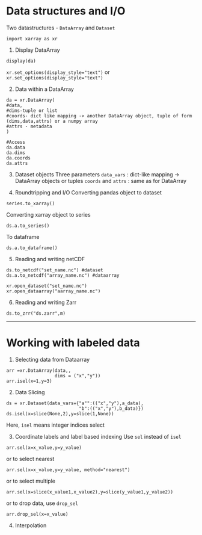 # Data structures and I/O
Two datastructures - `DataArray` and `Dataset`
```
import xarray as xr
```
1. Display DataArray
```
display(da)
```
`xr.set_options(display_style="text")` or `xr.set_options(display_style="text")`

2. Data within a DataArray
```
da = xr.DataArray(
#data,
#dims-tuple or list
#coords- dict like mapping -> another DataArray object, tuple of form (dims,data,attrs) or a numpy array
#attrs - metadata
)

#Access
da.data
da.dims
da.coords
da.attrs
```

3. Dataset objects
Three parameters
`data_vars` : dict-like mapping -> DataArray objects or tuples
`coords`  and `attrs` : same as for DataArray

4. Roundtripping and I/O
Converting pandas object to dataset
```
series.to_xarray()
```
Converting xarray object to series
```
ds.a.to_series()
```
To dataframe
```
ds.a.to_dataframe()
```

5. Reading and writing netCDF
```
ds.to_netcdf("set_name.nc") #dataset
ds.a.to_netcdf("array_name.nc") #dataarray
```

```
xr.open_dataset("set_name.nc")
xr.open_dataarray("aarray_name.nc")
```

6. Reading and writing Zarr
```
ds.to_zrr("ds.zarr",m)
```
_____________________________________________________
# Working with labeled data
1. Selecting data from Dataarray
```
arr =xr.DataArray(data,,
				  dims = ("x","y"))
arr.isel(x=1,y=3)
```

2. Data Slicing
```
ds = xr.Dataset(data_vars={"a"":(("x","y"),a_data),
						   "b":(("x","y"),b_data)})
ds.isel(x=slice(None,2),y=slice(1,None))
```

Here, `isel` means integer indices select

3. Coordinate labels and label based indexing
Use `sel` instead of `isel`
```
arr.sel(x=x_value,y=y_value)
```
or to select nearest
```
arr.sel(x=x_value,y=y_value, method="nearest")
```
or to select multiple
```
arr.sel(x=slice(x_value1,x_value2),y=slice(y_value1,y_value2))
```
or to drop data, use `drop_sel`
```
arr.drop_sel(x=x_value)
```

4. Interpolation
